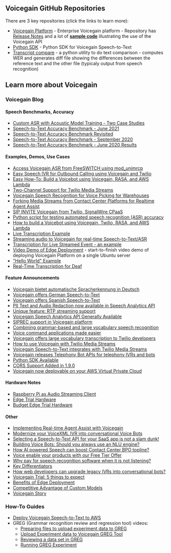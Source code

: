 ## Voicegain GitHub Repositories

There are 3 key repositories (click the links to learn more):
* [Voicegain Platform](https://voicegain.github.io/platform/) - Enterprise Voicegain platform - Repository has [Release Notes](https://github.com/voicegain/platform/releases) and a lot of **[sample code](https://github.com/voicegain/platform/tree/master/examples)** illustrating the use of the Voicegain API
* [Python SDK](https://voicegain.github.io/python-sdk/) - Python SDK for Voicegain Speech-to-Text 
* [Transcript compare](https://voicegain.github.io/transcription-compare) - a python utility to do text comparison - computes WER and generates diff file showing the differences between the reference text and the other file (typicaly output from speech recognition)

## Learn more about Voicegain

### Voicegain Blog

#### Speech Benchmarks, Accuracy

* [Custom ASR with Acoustic Model Training - Two Case Studies](https://www.voicegain.ai/post/improved-accuracy-from-acoustic-model-training-two-case-studies)
* [Speech-to-Text Accuracy Benchmark - June 2021](https://www.voicegain.ai/post/speech-to-text-benchmark-june-2021)
* [Speech-to-Text Accuracy Benchmark Revisited](https://www.voicegain.ai/post/speech-to-text-accuracy-benchmark-revisited)
* [Speech-to-Text Accuracy Benchmark - September 2020](https://www.voicegain.ai/post/speech-to-text-accuracy-benchmark-september-2020)
* [Speech-to-Text Accuracy Benchmark - June 2020 Results](https://www.voicegain.ai/post/speech-to-text-accuracy-benchmark-june-2020-results)

#### Examples, Demos, Use Cases
* [Access Voicegain ASR from FreeSWITCH using mod_unimrcp](https://www.voicegain.ai/post/voicegain-asr-from-freeswitch-using-mod_unimrcp)
* [Easy Speech IVR for Outbound Calling using Voicegain and Twilio](https://www.voicegain.ai/post/easy-speech-ivr-for-outbound-calling-using-voicegain)
* [Easy How-To: Build a Voicebot using Voicegain, RASA, and AWS Lambda](https://www.voicegain.ai/post/easy-how-to-build-a-voicebot-using-voicegain-rasa-and-aws-lambda)
* [Two-Channel Support for Twilio Media Streams](https://www.voicegain.ai/post/two-channel-support-for-twilio-media-streams)
* [Voicegain Speech Recognition for Voice Picking for Warehouses](https://www.voicegain.ai/post/voicegain-speech-recognition-for-voice-picking)
* [Forking Media Streams from Contact Center Platforms for Realtime Agent Assist](https://www.voicegain.ai/post/real-time-streaming-options-for-telephony-uc-platforms)
* [SIP INVITE Voicegain from Twilio, SignalWire CPaaS](https://www.voicegain.ai/post/sip-invite-voicegain-from-twilio-signalwire-cpaas)
* [Python script for testing automated speech recognition (ASR) accuracy](https://www.voicegain.ai/post/python-script-for-testing-speech-recognition-accuracy)
* [How to build a Voicebot using Voicegain, Twilio, RASA, and AWS Lambda](https://www.voicegain.ai/post/how-to-build-a-voicebot-using-voicegain-twilio-rasa-and-aws-lambda)
* [Live Transcription Example](https://www.voicegain.ai/post/live-transcription-example)
* [Streaming audio to Voicegain for real-time Speech-to-Text/ASR](https://www.voicegain.ai/post/streaming-real-time-audio-to-voicegain-speech-to-text)
* [Transcription for Live Streamed Event - an example](https://www.voicegain.ai/post/transcription-for-live-streamed-event-an-example)
* [Video Demo of Edge Deployment](https://www.voicegain.ai/post/video-demo-of-edge-deployment) - start-to-finish video demo of deploying Voicegain Platform on a single Ubuntu server  
* ["Hello World" Example](https://www.voicegain.ai/post/hello-world-example)
* [Real-Time Transcription for Deaf](https://www.voicegain.ai/post/real-time-transcription-for-deaf)

#### Feature Announcements

* [Voicegain bietet automatische Spracherkennung in Deutsch](https://www.voicegain.ai/post/voicegain-bietet-automatische-spracherkennung-in-deutsch)
* [Voicegain offers German Speech-to-Text](https://www.voicegain.ai/post/voicegain-offers-german-speech-to-text)
* [Voicegain offers Spanish Speech-to-Text](https://www.voicegain.ai/post/voicegain-now-offers-spanish-speech-to-text)
* [PII Text and Audio Redaction now available in Speech Analytics API](https://www.voicegain.ai/post/pii-text-and-audio-redaction-now-available-in-speech-analytics-api)
* [Unique feature: RTP streaming support](https://www.voicegain.ai/post/unique-feature-rtp-streaming-support)
* [Voicegain Speech Analytics API Generally Available](https://www.voicegain.ai/post/voicegain-speech-analytics-api-generally-available)
* [SIPREC support in Voicegain platform](https://www.voicegain.ai/post/siprec-support-in-voicegain-platform)
* [Combining grammar-based and large vocabulary speech recognition](https://www.voicegain.ai/post/combining-grammar-based-and-large-vocabulary-speech-recognition)
* [Voice command applications made easier](https://www.voicegain.ai/post/voice-command-applications-made-easier)
* [Voicegain offers large vocabulary transcription to Twilio developers](https://www.voicegain.ai/post/voicegain-speech-to-text-supports-twiml-gather-like-functionality)
* [How to use Voicegain with Twilio Media Streams](https://www.voicegain.ai/post/how-to-use-voicegain-with-twilio-media-streams)
* [Voicegain Speech-to-Text integrates with Twilio Media Streams](https://www.voicegain.ai/post/announcing-twilio-twiml-connect-stream-support)
* [Voicegain releases Telephony Bot APIs for telephony IVRs and bots](https://www.voicegain.ai/post/rtc-callback-api-released)
* [Python SDK Available](https://www.voicegain.ai/post/python-sdk-available)
* [CORS Support Added in 1.9.0](https://www.voicegain.ai/post/cors-support-added-in-1-9-0)
* [Voicegain now deployable on your AWS Virtual Private Cloud](https://www.voicegain.ai/post/voicegain-now-deployable-on-your-aws-vpc)

#### Hardware Notes
* [Raspberry Pi as Audio Streaming Client](https://www.voicegain.ai/post/raspberry-pi-as-audio-streaming-client)
* [Edge Trial Hardware](https://www.voicegain.ai/post/edge-trial-hardware)
* [Budget Edge Trial Hardware](https://www.voicegain.ai/post/budget-edge-trial-hardware)

#### Other
* [Implementing Real-time Agent Assist with Voicegain](https://www.voicegain.ai/post/implementing-real-time-agent-assist-with-voicegain)
* [Modernize your VoiceXML IVR into conversational Voice Bots](https://www.voicegain.ai/post/modernize-your-ivr)
* [Selecting a Speech-to-Text API for your SaaS app is not a slam dunk!](https://www.voicegain.ai/post/selecting-the-right-speech-to-text-api)
* [Building Voice Bots: Should you always use an NLU engine?](https://www.voicegain.ai/post/building-voice-bots-should-you-always-use-an-nlu-engine)
* [How AI powered Speech can boost Contact Center BPO topline?](https://www.voicegain.ai/post/how-ai-powered-speech-can-boost-the-top-line-of-contact-center-bpos)
* [Voice enable your products with our Free Tier Offer](https://www.voicegain.ai/post/voice-enable-your-products-with-our-free-tier-offer)
* [Why pay for speech recognition software when it is not listening?](https://www.voicegain.ai/post/why-pay-for-speech-recognition-when-it-is-not-listening)
* [Key Differentiators](https://www.voicegain.ai/post/key-differentiators)
* [How web developers can upgrade legacy IVRs into conversational bots?](https://www.voicegain.ai/post/how-web-developers-can-refactor-legacy-ivrs-into-conversational-bots)
* [Voicegain Trial: 5 things to expect](https://www.voicegain.ai/post/voicegain-trial-5-things-to-expect)
* [Benefits of Edge Deployment](https://www.voicegain.ai/post/benefits-of-edge-deployment)
* [Competitive Advantage of Custom Models](https://www.voicegain.ai/post/competitive-advantage-of-custom-models)
* [Voicegain Story](https://www.voicegain.ai/post/voicegain-story)

### How-To Guides

* [Deploy Voicegain Speech-to-Text to AWS](https://voicegain.github.io/platform/how-to/deploy-voicegain-into-aws.html)
* GREG (Grammar recognition review and regression tool) videos:
  * [Preparing files to upload experiment data to GREG](https://www.youtube.com/watch?v=um6lOE2q0rY)
  * [Upload Experiment data to Voicegain GREG Tool](https://www.youtube.com/watch?v=KFylkRbPg2k)
  * [Reviewing a data set in GREG](https://www.youtube.com/watch?v=YwYHCyBnLkk)
  * [Running GREG Experiment](https://www.youtube.com/watch?v=IW03htgp2EQ)
